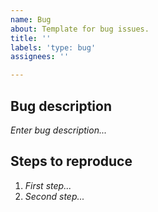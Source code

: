 ```yaml
---
name: Bug
about: Template for bug issues.
title: ''
labels: 'type: bug'
assignees: ''

---
```


## Bug description
*Enter bug description...*

## Steps to reproduce
1. *First step...*
2. *Second step...*
